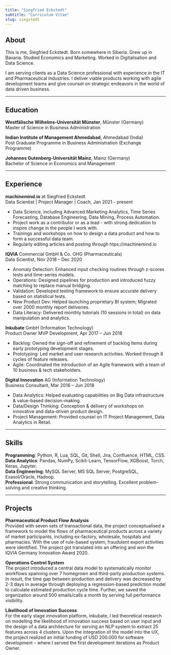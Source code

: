 ```yaml
---
title: "Siegfried Eckstedt"
subtitle: "Curriculum Vitae"
slug: siegstedt
---
```


## About

This is me, Siegfried Eckstedt. Born somewhere in Siberia. Grew up in Bavaria. Studied Economics and Marketing. Worked in Digitalisation and Data Science.

I am serving clients as a Data Science professional with experience in the IT and Pharmaceutical industries. I deliver viable products working with agile development teams and give counsel on strategic endeavors in the world of data driven business.

---

## Education

**Westfälische Wilhelms-Universität Münster**, Münster (Germany)<br>
Master of Science in Business Administration

**Indian Institute of Management Ahmedabad**, Ahmedabad (India)<br>
Post Graduate Programme in Business Administration (Exchange Programme)

**Johannes Gutenberg-Universität Mainz**, Mainz (Germany)<br>
Bachelor of Science in Economics and Management

---

## Experience

**machinemind.io** at Siegfried Eckstedt<br>
Data Scientist | Project Manager | Coach, Jan 2021 - present
- Data Science, including Advanced Marketing Analytics, Time Series Forecasting, Database Engineering, Data Mining, Process Automation.
- Project work as a contributor or as a lead - with strong dedication to inspire change in the people I work with.
- Trainings and workshops on how to design a data product and how to form a successful data team. 
- Regularly editing articles and posting through htps://machinemind.io

**IQVIA** Commercial GmbH & Co. OHG (Pharmaceuticals)<br>
Data Scientist, Nov 2018 – Dec 2020
- Anomaly Detection: Enhanced input checking routines through z-scores tests and time-series models.
- Operations: Designed pipelines for production and introduced fuzzy matching to replace manual bridging.
- Validation: Developed testing framework to ensure accurate delivery based on statistical tests.
- New Product Dev: Helped launching proprietary BI system; Migrated over 2000 monthly report deliveries.
- Data Literacy: Delivered monthly tutorials (10 sessions in total) on data manipulation and analytics.

**Inkubate** GmbH (Information Technology)<br>
Product Owner MVP Development, Apr 2017 – Jun 2018
- Backlog: Owned the sign-off and refinement of backlog items during early prototyping development stages.
- Prototyping: Led market and user research activities. Worked through 8 cycles of feature releases.
- Agile: Coordinated the introduction of an Agile framework with a team of 10 business & tech stakeholders.

**Digital Innovation** AG (Information Technology)<br>
Business Consultant, Mar 2016 – Jun 2018
- Data Analytics: Helped evaluating capabilities on Big Data infrastructure & value-based decision-making.
- Data/Design Thinking: Conception & delivery of workshops on innovative and data-driven product design.
- Project Management: Provided counsel on IT Project Management, Data Analytics in Retail.

---

## Skills

**Programming**: Python, R, Lua, SQL, Git, Shell, Jira, Confluence, HTML, CSS.<br>
**Data Analytics**: Pandas, NumPy, Scikit-Learn, TensorFlow, XGBoost, Torch, Keras, Jupyter.<br>
**Data Engineering**: MySQL Server, MS SQL Server, PostgreSQL, Exasol/Oracle, Hadoop.<br>
**Professional**: Strong communication and storytelling. Excellent problem-solving and creative thinking.

---

## Projects

**Pharmaceutical Product Flow Analysis**<br>
Provided with seven sets of transactional data, the project conceptualised a framework to model the flows of pharmaceutical products across a variety of market participants, including ex-factory, wholesale, hospitals and pharmacies. With the use of rule-based system, fraudulent export activities were identified. The project got translated into an offering and won the IQVIA Germany Innovation Award 2020.

**Operations Control System**<br>
The project introduced a central data model to systematically monitor workflows spanning over 7 homegrown and third-party production systems. In result, the time gap between production and delivery was decreased by 2-3 days in average through deploying a regression-based prediction model to calculate estimated production cycle time. Further, we saved the organization around 500 emails/calls a month by serving full performance visibility.

**Likelihood of Innovation Success**<br>
For the early stage innovation platform, inkubate, I led theoretical research on modelling the likelihood of innovation success based on user input and the design of a data architecture for serving an NLP system to extract 25 features across 4 clusters. Upon the integration of the model into the UX, the project realized an initial funding of USD 200.000 for software development – where I served the first development iterations as Product Owner.

